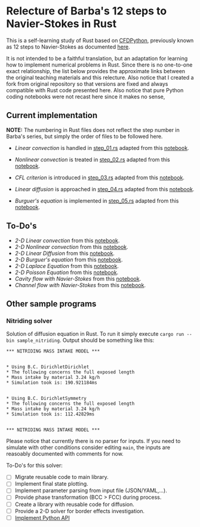 # Relecture of Barba's 12 steps to Navier-Stokes in Rust

This is a self-learning study of Rust based on [CFDPython](https://github.com/barbagroup/CFDPython), previously known as 12 steps to Navier-Stokes as documented [here](https://jose.theoj.org/papers/10.21105/jose.00021).

It is not intended to be a faithful translation, but an adaptation for learning how to implement numerical problems in Rust. Since there is no one-to-one exact relationship, the list below provides the approximate links between the original teaching materials and this relecture. Also notice that I created a fork from original repository so that versions are fixed and always compatible with Rust code presented here. Also notice that pure Python coding notebooks were not recast here since it makes no sense,

## Current implementation

**NOTE:** The numbering in Rust files does not reflect the step number in Barba's series, but simply the order of files to be followed here.

- *Linear convection* is handled in [step_01.rs](src/step_01.rs) adapted from this [notebook](https://github.com/WallyMirrors/CFDPython/blob/master/lessons/01_Step_1.ipynb).

- *Nonlinear convection* is treated in [step_02.rs](src/step_02.rs) adapted from this [notebook](https://github.com/WallyMirrors/CFDPython/blob/master/lessons/02_Step_2.ipynb).

- *CFL criterion* is introduced in [step_03.rs](src/step_03.rs) adapted from this [notebook](https://github.com/WallyMirrors/CFDPython/blob/master/lessons/03_CFL_Condition.ipynb).

- *Linear diffusion* is approached in [step_04.rs](src/step_04.rs) adapted from this [notebook](https://github.com/WallyMirrors/CFDPython/blob/master/lessons/03_CFL_Condition.ipynb).

- *Burguer's equation* is implemented in [step_05.rs](src/step_05.rs) adapted from this [notebook](https://github.com/WallyMirrors/CFDPython/blob/master/lessons/05_Step_4.ipynb).

## To-Do's

- *2-D Linear convection* from this [notebook](https://github.com/WallyMirrors/CFDPython/blob/master/lessons/07_Step_5.ipynb).
- *2-D Nonlinear convection* from this [notebook](https://github.com/WallyMirrors/CFDPython/blob/master/lessons/08_Step_6.ipynb).
- *2-D Linear Diffusion* from this [notebook](https://github.com/WallyMirrors/CFDPython/blob/master/lessons/09_Step_7.ipynb).
- *2-D Burguer's equation* from this [notebook](https://github.com/WallyMirrors/CFDPython/blob/master/lessons/10_Step_8.ipynb).
- *2-D Laplace Equation* from this [notebook](https://github.com/WallyMirrors/CFDPython/blob/master/lessons/12_Step_9.ipynb).
- *2-D Poisson Equation* from this [notebook](https://github.com/WallyMirrors/CFDPython/blob/master/lessons/13_Step_10.ipynb).
- *Cavity flow with Navier-Stokes* from this [notebook](https://github.com/WallyMirrors/CFDPython/blob/master/lessons/14_Step_11.ipynb).
- *Channel flow with Navier-Stokes* from this [notebook](https://github.com/WallyMirrors/CFDPython/blob/master/lessons/15_Step_12.ipynb).

## Other sample programs

### Nitriding solver

Solution of diffusion equation in Rust. To run it simply execute `cargo run --bin sample_nitriding`.
Output should be something like this:

```
*** NITRIDING MASS INTAKE MODEL ***


* Using B.C. DirichletDirichlet
* The following concerns the full exposed length
* Mass intake by material 3.24 kg/h
* Simulation took is: 190.921184ms


* Using B.C. DirichletSymmetry
* The following concerns the full exposed length
* Mass intake by material 3.24 kg/h
* Simulation took is: 112.42829ms


*** NITRIDING MASS INTAKE MODEL ***
```

Please notice that currently there is no parser for inputs. If you need to simulate with other conditions consider editing `main`, the inputs are reasoably documented with comments for now.

To-Do's for this solver:
- [ ] Migrate reusable code to main library.
- [ ] Implement final state plotting.
- [ ] Implement parameter parsing from input file (JSON/YAML,...).
- [ ] Provide phase transformation (BCC > FCC) during process.
- [ ] Create a library with reusable code for diffusion.
- [ ] Provide a 2-D solver for border effects investigation.
- [ ] [Implement Python API](https://saidvandeklundert.net/learn/2021-11-18-calling-rust-from-python-using-pyo3/)
